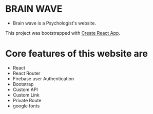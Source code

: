 # BRAIN WAVE

- Brain wave is a Psychologist's website. 


This project was bootstrapped with [Create React App](https://github.com/facebook/create-react-app).



# Core features of this website are 

- React 
- React Router
- Firebase user Authentication
- Bootstrap
- Custom API
- Custom Link
- Private Route
- google fonts
